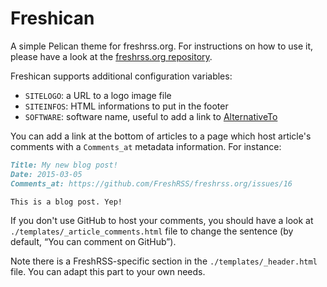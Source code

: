 # Freshican

A simple Pelican theme for freshrss.org. For instructions on how to use it, please have a look at the [freshrss.org repository](https://github.com/FreshRSS/freshrss.org).

Freshican supports additional configuration variables:

- `SITELOGO`: a URL to a logo image file
- `SITEINFOS`: HTML informations to put in the footer
- `SOFTWARE`: software name, useful to add a link to [AlternativeTo](http://alternativeto.net/)

You can add a link at the bottom of articles to a page which host article's comments with a `Comments_at` metadata information. For instance:

```Markdown
Title: My new blog post!
Date: 2015-03-05
Comments_at: https://github.com/FreshRSS/freshrss.org/issues/16

This is a blog post. Yep!

```

If you don't use GitHub to host your comments, you should have a look at `./templates/_article_comments.html` file to change the sentence (by default, “You can comment on GitHub”).

Note there is a FreshRSS-specific section in the `./templates/_header.html` file. You can adapt this part to your own needs.
